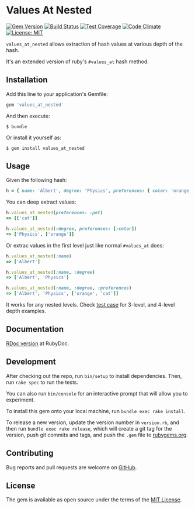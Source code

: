 
# Values At Nested
[![Gem Version](https://badge.fury.io/rb/values_at_nested.svg)](https://rubygems.org/gems/values_at_nested)
[![Build Status](https://travis-ci.org/abarrak/values_at_nested.svg?branch=master)](https://travis-ci.org/abarrak/values_at_nested)
[![Test Coverage](https://codeclimate.com/github/abarrak/values_at_nested/badges/coverage.svg)](https://codeclimate.com/github/abarrak/values_at_nested/coverage)
[![Code Climate](https://lima.codeclimate.com/github/abarrak/values_at_nested/badges/gpa.svg)](https://lima.codeclimate.com/github/abarrak/values_at_nested)
[![License: MIT](https://img.shields.io/badge/License-MIT-yellow.svg)](https://opensource.org/licenses/MIT)

`values_at_nested` allows extraction of hash values at various depth of the hash.

It's an extended version of ruby's `#values_at` hash method.

## Installation

Add this line to your application's Gemfile:

```ruby
gem 'values_at_nested'
```

And then execute:

```shell
$ bundle
```

Or install it yourself as:

```shell
$ gem install values_at_nested
```

## Usage

Given the following hash:

```ruby
h = { name: 'Albert', degree: 'Physics', preferences: { color: 'orange', pet: 'cat' } }
```

You can deep extract values:

```ruby
h.values_at_nested(preferences: :pet)
=> [['cat']]

h.values_at_nested(:degree, preferences: [:color])
=> ['Physics', ['orange']]
```

Or extrac values in the first level just like normal `#values_at` does:

```ruby
h.values_at_nested(:name)
=> ['Albert']

h.values_at_nested(:name, :degree)
=> ['Albert', 'Physics']

h.values_at_nested(:name, :degree, :preferences)
=> ['Albert', 'Physics', ['orange', 'cat']]
```

It works for any nested levels. Check [test case](https://github.com/abarrak/values_at_nested/blob/master/spec/values_at_nested_spec.rb#L64-L84) for 3-level, and 4-level depth examples.

## Documentation

[RDoc version](http://www.rubydoc.info/gems/values_at_nested) at RubyDoc.

## Development

After checking out the repo, run `bin/setup` to install dependencies. Then, run `rake spec` to run the tests. 

You can also run `bin/console` for an interactive prompt that will allow you to experiment.

To install this gem onto your local machine, run `bundle exec rake install`. 

To release a new version, update the version number in `version.rb`, and then run `bundle exec rake release`, which will create a git tag for the version, push git commits and tags, and push the `.gem` file to [rubygems.org](https://rubygems.org).

## Contributing
  
Bug reports and pull requests are welcome on [GitHub](https://github.com/abarrak/values_at_nested).

## License

The gem is available as open source under the terms of the [MIT License](http://opensource.org/licenses/MIT).
